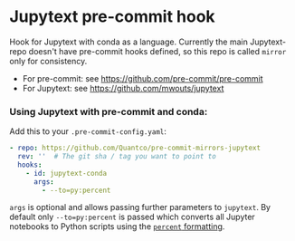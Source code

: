 # Jupytext pre-commit hook
Hook for Jupytext with conda as a language.
Currently the main Jupytext-repo doesn't have pre-commit hooks defined, so 
this repo is called `mirror` only for consistency.

* For pre-commit: see https://github.com/pre-commit/pre-commit
* For Jupytext: see https://github.com/mwouts/jupytext

### Using Jupytext with pre-commit and conda:
Add this to your `.pre-commit-config.yaml`:

```yaml
- repo: https://github.com/Quantco/pre-commit-mirrors-jupytext
  rev: ''  # The git sha / tag you want to point to
  hooks:
    - id: jupytext-conda
      args:
        - --to=py:percent
```
`args` is optional and allows passing further parameters to `jupytext`.
By default only `--to=py:percent` is passed which converts all Jupyter notebooks to Python 
scripts using the [`percent` formatting](https://jupytext.readthedocs.io/en/latest/formats.html).
